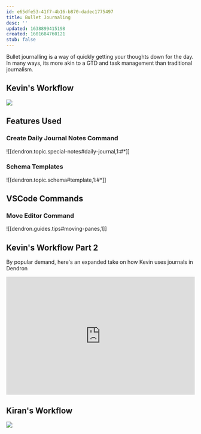 ```yaml
---
id: e65dfe53-41f7-4b16-b870-dadec1775497
title: Bullet Journaling
desc: ''
updated: 1638899415198
created: 1601684760121
stub: false
---
```

Bullet journalling is a way of quickly getting your thoughts down for the day. In many ways, its more akin to a GTD and task management than traditional journalism. 

## Kevin's Workflow

<a href="https://www.loom.com/share/d710f69972f8418eb0fdb029e19c3b02"> 
<img style="" src="https://cdn.loom.com/sessions/thumbnails/d710f69972f8418eb0fdb029e19c3b02-with-play.gif"> </a>

## Features Used

### Create Daily Journal Notes Command

![[dendron.topic.special-notes#daily-journal,1:#*]]

### Schema Templates

![[dendron.topic.schema#template,1:#*]]

## VSCode Commands

### Move Editor Command

![[dendron.guides.tips#moving-panes,1]]

## Kevin's Workflow Part 2

By popular demand, here's an expanded take on how Kevin uses journals in Dendron

<div style="position: relative; padding-bottom: 62.5%; height: 0;"><iframe src="https://www.loom.com/embed/e544f84381784a2188a57dc657f72017" frameborder="0" webkitallowfullscreen mozallowfullscreen allowfullscreen style="position: absolute; top: 0; left: 0; width: 100%; height: 100%;"></iframe></div>

## Kiran's Workflow

<a href="https://www.loom.com/share/de5863520ba84b04a1980ddd317be9a8">
<img style="" src="https://cdn.loom.com/sessions/thumbnails/de5863520ba84b04a1980ddd317be9a8-with-play.gif"> </a>
